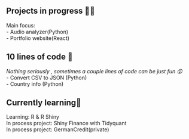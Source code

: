 <h2>Projects in progress 👨‍💻 </h2>
Main focus:
<br>
- Audio analyzer(Python)
<br>
- Portfolio website(React)

<h2>10 lines of code 🌴 </h2>
<i> Nothing seriously , sometimes a couple lines of code can be just fun 😜</i> <br>
- Convert CSV to JSON (Python)<br>
- Country info (Python)

<h2>Currently learning🌸</h2>
Learning: R & R Shiny<br>
In process project: Shiny Finance with Tidyquant <br>
In process project: GermanCredit(private)<br>
